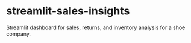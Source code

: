 # streamlit-sales-insights
Streamlit dashboard for sales, returns, and inventory analysis for a shoe company.
